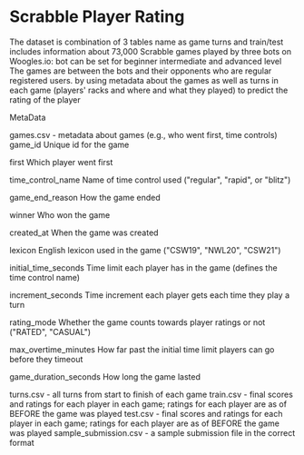# Scrabble Player Rating

The dataset is combination of 3 tables name as game turns and train/test includes information about 73,000 Scrabble games played by three bots on Woogles.io: bot can be set for beginner intermediate and advanced level The games are between the bots and their opponents who are regular registered users. by using metadata about the games as well as turns in each game (players' racks and where and what they played) to predict the rating of the player


MetaData

games.csv - metadata about games (e.g., who went first, time controls)
  game_id Unique id for the game
  
  first Which player went first
  
  time_control_name Name of time control used ("regular", "rapid", or "blitz")
  
  game_end_reason How the game ended
  
  winner Who won the game
  
  created_at When the game was created
  
  lexicon English lexicon used in the game ("CSW19", "NWL20", "CSW21")
  
  initial_time_seconds Time limit each player has in the game (defines the time control name)
  
  increment_seconds Time increment each player gets each time they play a turn
  
  rating_mode Whether the game counts towards player ratings or not ("RATED", "CASUAL")
  
  max_overtime_minutes How far past the initial time limit players can go before they timeout
  
  game_duration_seconds How long the game lasted
  
turns.csv - all turns from start to finish of each game
train.csv - final scores and ratings for each player in each game; ratings for each player are as of BEFORE the game was played
test.csv - final scores and ratings for each player in each game; ratings for each player are as of BEFORE the game was played
sample_submission.csv - a sample submission file in the correct format
